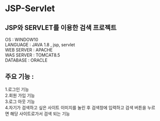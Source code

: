 # JSP-Servlet

## JSP와 SERVLET를 이용한 검색 프로젝트

 OS : WINDOW10  
 LANGUAGE : JAVA 1.8 , jsp, servlet    
 WEB SERVER : APACHE  
 WAS SERVER : TOMCAT8.5  
 DATABASE : ORACLE  

## 주요 기능 :  
1.로그인 기능  
2.회원 가입 기능  
3.로그 아웃 기능  
4.자기가 검색하고 싶은 사이트 이미지를 눌린 후 검색창에 입력하고 검색 버튼을 누르면 해당 사이트로가서 검색 되는 기능  



